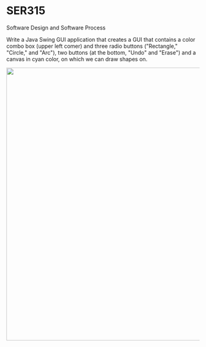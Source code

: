 # SER315
Software Design and Software Process

Write a Java Swing GUI application that creates a GUI that contains a color combo box (upper left comer) and 
three radio buttons ("Rectangle," "Circle," and "Arc"), two buttons (at the bottom, "Undo" and "Erase") and 
a canvas in cyan color, on which we can draw shapes on. 

<img width="712" src="https://user-images.githubusercontent.com/3814755/187824773-3339a43a-ae68-42c1-8907-edee4e5c7f0f.png">
